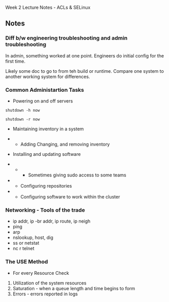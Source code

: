 Week 2 Lecture Notes - ACLs & SELinux

## Notes

### Diff b/w engineering troubleshooting and admin troubleshooting

In admin, something worked at one point. Engineers do initial config for the first time. 

Likely some doc to go to from teh build or runtime. 
Compare one system to another working system for differences. 

### Common Administartion Tasks

- Powering on and off servers
```
shutdown -h now
``` 
```
shutdown -r now
```


- Maintaining inventory in a system
- - Adding Changing, and removing inventory

- Installing and updating software
- - - Sometimes giving sudo access to some teams
- - Configuring repositories
- - Configuring software to work within the cluster

### Networking - Tools of the trade

- ip addr, ip -br addr, ip route, ip neigh
- ping
- arp
- nslookup, host, dig
- ss or netstat
- nc r telnet

### The USE Method

- For every Resource Check
1. Utilization of the system resources
2. Saturation - when a queue length and time begins to form
3. Errors - errors reported in logs
